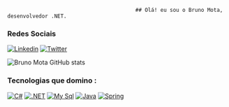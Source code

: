                                              ## Olá! eu sou o Bruno Mota, desenvolvedor .NET.
### Redes Sociais
[![Linkedin](https://img.shields.io/badge/LinkedIn-0077B5?style=for-the-badge&logo=linkedin&logoColor=white)](https://www.linkedin.com/in/brunomt00/)
[![Twitter](https://img.shields.io/badge/Twitter-1DA1F2?style=for-the-badge&logo=twitter&logoColor=white)](https://twitter.com/brunomt00)





![Bruno Mota GitHub stats](https://github-readme-stats.vercel.app/api?username=brunomottaa&show_icons=true&theme=radical)

### Tecnologias que domino :

[![C#](https://img.shields.io/badge/C%23-239120?style=for-the-badge&logo=c-sharp&logoColor=white)]()
[![.NET](https://img.shields.io/badge/.NET-5C2D91?style=for-the-badge&logo=.net&logoColor=white)]()
[![My Sql](https://img.shields.io/badge/MySQL-00000F?style=for-the-badge&logo=mysql&logoColor=white)]()
[![Java](https://img.shields.io/badge/Java-ED8B00?style=for-the-badge&logo=openjdk&logoColor=white)]()
[![Spring](https://img.shields.io/badge/Spring-6DB33F?style=for-the-badge&logo=spring&logoColor=white)]()

